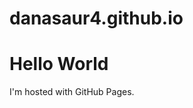 # danasaur4.github.io

<!DOCTYPE html>
<html>
<body>
<h1>Hello World</h1>
<p>I'm hosted with GitHub Pages.</p>
</body>
</html>

